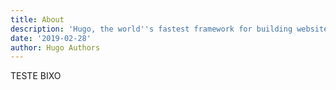 ```yaml
---
title: About
description: 'Hugo, the world''s fastest framework for building websites'
date: '2019-02-28'
author: Hugo Authors
---
```


TESTE BIXO
